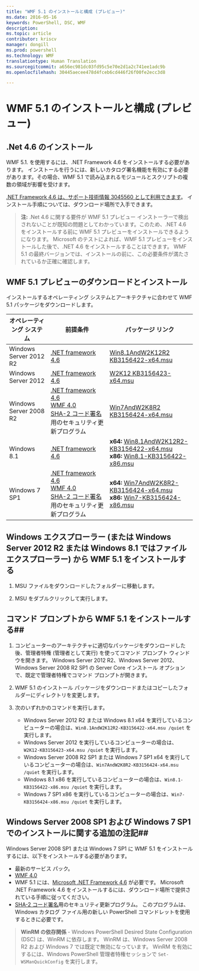 ```yaml
---
title: "WMF 5.1 のインストールと構成 (プレビュー)"
ms.date: 2016-05-16
keywords: PowerShell, DSC, WMF
description: 
ms.topic: article
contributor: kriscv
manager: dongill
ms.prod: powershell
ms.technology: WMF
translationtype: Human Translation
ms.sourcegitcommit: a656ec981dc03fd95c5e70e2d1a2c741ee1adc9b
ms.openlocfilehash: 30445aecee478d4fceb6cd446f26f00fe2ecc3d8

---
```


# WMF 5.1 のインストールと構成 (プレビュー) #

## .Net 4.6 のインストール
WMF 5.1. を使用するには、.NET Framework 4.6 をインストールする必要があります。 インストールを行うには、新しいカタログ署名機能を有効にする必要があります。その場合、WMF 5.1 で読み込まれるモジュールとスクリプトの複数の領域が影響を受けます。 

[.NET Framework 4.6 は、サポート技術情報 3045560 として利用できます](https://support.microsoft.com/en-us/kb/3045560)。 インストール手順については、ダウンロード場所で入手できます。

> **注:** .Net 4.6 に関する要件が WMF 5.1 プレビュー インストーラーで検出されないことが既知の問題としてわかっています。このため、.NET 4.6 をインストールする前に WMF 5.1 プレビューをインストールできるようになります。 Microsoft のテストによれば、WMF 5.1 プレビューをインストールした後で、.NET 4.6 をインストールすることはできます。 WMF 5.1 の最終バージョンでは、インストールの前に、この必要条件が満たされているか正確に確認します。 

## WMF 5.1 プレビューのダウンロードとインストール

インストールするオペレーティング システムとアーキテクチャに合わせて WMF 5.1 パッケージをダウンロードします。

| オペレーティング システム       | 前提条件 | パッケージ リンク             |
|------------------------|---------------|---------------------------|
| Windows Server 2012 R2 | [.NET framework 4.6](https://support.microsoft.com/en-us/kb/3045560) | [Win8.1AndW2K12R2 KB3156422-x64.msu](http://go.microsoft.com/fwlink/?LinkID=823586)|
| Windows Server 2012    | [.NET framework 4.6](https://support.microsoft.com/en-us/kb/3045560) | [W2K12 KB3156423-x64.msu](http://go.microsoft.com/fwlink/?LinkID=823587)|
| Windows Server 2008 R2 | [.NET framework 4.6](https://support.microsoft.com/en-us/kb/3045560) </br> [WMF 4.0](http://www.microsoft.com/en-us/download/details.aspx?id=40855) </br> [SHA-2 コード署名](https://technet.microsoft.com/en-us/library/security/3033929)用のセキュリティ更新プログラム | [Win7AndW2K8R2 KB3156424-x64.msu](http://go.microsoft.com/fwlink/?LinkID=823588) |
| Windows 8.1            | [.NET framework 4.6](https://support.microsoft.com/en-us/kb/3045560) | **x64:** [Win8.1AndW2K12R2-KB3156422-x64.msu](http://go.microsoft.com/fwlink/?LinkID=823586) </br> **x86:** [Win8.1-KB3156422-x86.msu](http://go.microsoft.com/fwlink/?LinkID=823589) |
| Windows 7 SP1          | [.NET framework 4.6](https://support.microsoft.com/en-us/kb/3045560) </br> [WMF 4.0](http://www.microsoft.com/en-us/download/details.aspx?id=40855) </br> [SHA-2 コード署名](https://technet.microsoft.com/en-us/library/security/3033929)用のセキュリティ更新プログラム | **x64:** [Win7AndW2K8R2-KB3156424-x64.msu](http://go.microsoft.com/fwlink/?LinkID=823588) </br> **x86:** [Win7-KB3156424-x86.msu](http://go.microsoft.com/fwlink/?LinkID=823590) |


## Windows エクスプローラー (または Windows Server 2012 R2 または Windows 8.1 ではファイル エクスプローラー) から WMF 5.1 をインストールする

1. MSU ファイルをダウンロードしたフォルダーに移動します。

2. MSU をダブルクリックして実行します。

## コマンド プロンプトから WMF 5.1 をインストールする##

1. コンピューターのアーキテクチャに適切なパッケージをダウンロードした後、管理者特権 (管理者として実行) を使ってコマンド プロンプト ウィンドウを開きます。 Windows Server 2012 R2、Windows Server 2012、Windows Server 2008 R2 SP1 の Server Core インストール オプションで、既定で管理者特権でコマンド プロンプトが開きます。

2. WMF 5.1 のインストール パッケージをダウンロードまたはコピーしたフォルダーにディレクトリを変更します。

3. 次のいずれかのコマンドを実行します。
    - Windows Server 2012 R2 または Windows 8.1 x64 を実行しているコンピューターの場合は、`Win8.1AndW2K12R2-KB3156422-x64.msu /quiet` を実行します。
    - Windows Server 2012 を実行しているコンピューターの場合は、`W2K12-KB3156423-x64.msu /quiet` を実行します。
    - Windows Server 2008 R2 SP1 または Windows 7 SP1 x64 を実行しているコンピューターの場合は、`Win7AndW2K8R2-KB3156424-x64.msu /quiet` を実行します。
    - Windows 8.1 x86 を実行しているコンピューターの場合は、`Win8.1-KB3156422-x86.msu /quiet` を実行します。
    - Windows 7 SP1 x86 を実行しているコンピューターの場合は、`Win7-KB3156424-x86.msu /quiet` を実行します。

## Windows Server 2008 SP1 および Windows 7 SP1 でのインストールに関する追加の注記##
Windows Server 2008 SP1 または Windows 7 SP1 に WMF 5.1 をインストールするには、以下をインストールする必要があります。
- 最新のサービス パック。
- [WMF 4.0](http://www.microsoft.com/en-us/download/details.aspx?id=40855)
- WMF 5.1 には、[Microsoft .NET Framework 4.6](https://support.microsoft.com/en-us/kb/3045560) が必要です。 Microsoft .NET Framework 4.6 をインストールするには、ダウンロード場所で提供されている手順に従ってください。
- [SHA-2 コード署名](https://technet.microsoft.com/en-us/library/security/3033929)用のセキュリティ更新プログラム。 このプログラムは、Windows カタログ ファイル用の新しい PowerShell コマンドレットを使用するときに必要です。 

> **WinRM の依存関係** - Windows PowerShell Desired State Configuration (DSC) は、WinRM に依存します。 WinRM は、Windows Server 2008 R2 および Windows 7 では既定で無効になっています。 WinRM を有効にするには、Windows PowerShell 管理者特権セッションで `Set-WSManQuickConfig` を実行します。




<!--HONumber=Oct16_HO1-->


